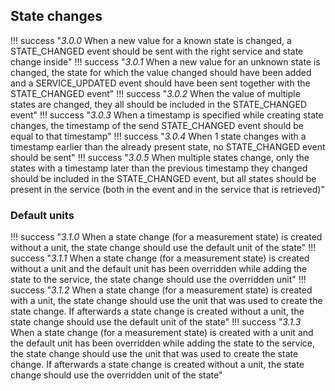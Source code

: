 ## State changes

!!! success "_3.0.0_ When a new value for a known state is changed, a STATE_CHANGED event should be sent with the right service and state change inside"
!!! success "_3.0.1_ When a new value for an unknown state is changed, the state for which the value changed should have been added and a SERVICE_UPDATED event should have been sent together with the STATE_CHANGED event"
!!! success "_3.0.2_ When the value of multiple states are changed, they all should be included in the STATE_CHANGED event"
!!! success "_3.0.3_ When a timestamp is specified while creating state changes, the timestamp of the send STATE_CHANGED event should be equal to that timestamp"
!!! success "_3.0.4_ When 1 state changes with a timestamp earlier than the already present state, no STATE_CHANGED event should be sent"
!!! success "_3.0.5_ When multiple states change, only the states with a timestamp later than the previous timestamp they changed should be included in the STATE_CHANGED event, but all states should be present in the service (both in the event and in the service that is retrieved)"

### Default units

!!! success "_3.1.0_ When a state change (for a measurement state) is created without a unit, the state change should use the default unit of the state"
!!! success "_3.1.1_ When a state change (for a measurement state) is created without a unit and the default unit has been overridden while adding the state to the service, the state change should use the overridden unit"
!!! success "_3.1.2_ When a state change (for a measurement state) is created with a unit, the state change should use the unit that was used to create the state change. If afterwards a state change is created without a unit, the state change should use the default unit of the state"
!!! success "_3.1.3_ When a state change (for a measurement state) is created with a unit and the default unit has been overridden while adding the state to the service, the state change should use the unit that was used to create the state change. If afterwards a state change is created without a unit, the state change should use the overridden unit of the state"

